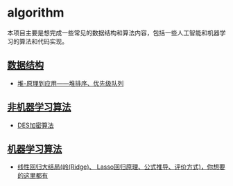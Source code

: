 # algorithm
本项目主要是想完成一些常见的数据结构和算法内容，包括一些人工智能和机器学习的算法和代码实现。
## [数据结构](/datastructure/)
  - <a href="/datastructure/heap/heap.md">堆-原理到应用——堆排序、优先级队列</a>
## [非机器学习算法](/Non-Machine-Learning)
  - [DES加密算法](Non-Machine-Learning/des/DES.md)
## [机器学习算法](/Machine-Learning)
  - [线性回归大结局(岭(Ridge)、 Lasso回归原理、公式推导、评价方式)，你想要的这里都有](/Machine-Learning/Linear_Regression/Linear%20Regression.html)
